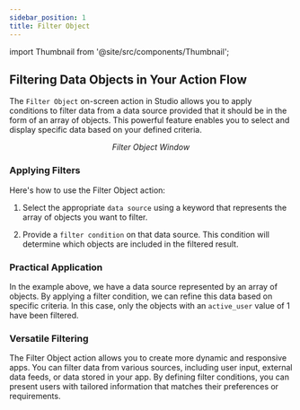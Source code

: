 ```yaml
---
sidebar_position: 1
title: Filter Object
---
```


import Thumbnail from '@site/src/components/Thumbnail';

## Filtering Data Objects in Your Action Flow

The `Filter Object` on-screen action in Studio allows you to apply conditions to filter data from a data source provided that it should be in the form of an array of objects. This powerful feature enables you to select and display specific data based on your defined criteria.

<figure>
<Thumbnail src="/img/reference/actionflow-blocks/filter-object/filter-object.png" alt="Filter Object Window" />
<figcaption align='center'><i>Filter Object Window</i></figcaption>
</figure>

### Applying Filters

Here's how to use the Filter Object action:

1. Select the appropriate `data source` using a keyword that represents the array of objects you want to filter.

2. Provide a `filter condition` on that data source. This condition will determine which objects are included in the filtered result.

### Practical Application

In the example above, we have a data source represented by an array of objects. By applying a filter condition, we can refine this data based on specific criteria. In this case, only the objects with an `active_user` value of 1 have been filtered.

<figure>
<Thumbnail src="/img/reference/actionflow-blocks/filter-object/field.png" alt="Filter Object Window" />
</figure>

### Versatile Filtering

The Filter Object action allows you to create more dynamic and responsive apps. You can filter data from various sources, including user input, external data feeds, or data stored in your app. By defining filter conditions, you can present users with tailored information that matches their preferences or requirements.


